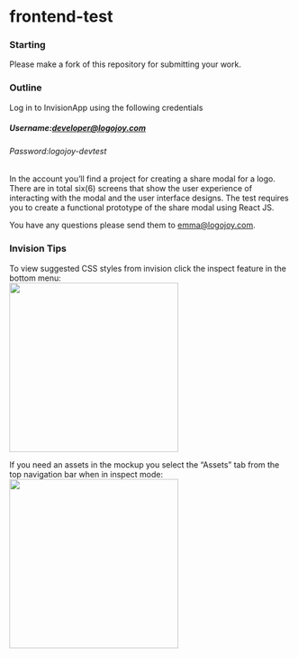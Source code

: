 # frontend-test

### Starting
Please make a fork of this repository for submitting your work.

### Outline
Log in to InvisionApp using the following credentials

##### Username:developer@logojoy.com
###### Password:logojoy-devtest

In the account you’ll find a project for creating a share modal for a logo. There are in total six(6) screens that show the user experience of interacting with the modal and the user interface designs. The test requires you to create a functional prototype of the share modal using React JS.

You have any questions please send them to <a href="mailto:emma@logojoy.com">emma@logojoy.com</a>.


### Invision Tips
To view suggested CSS styles from invision click the inspect feature in the bottom menu:<br/>
<img src="https://cdn.logojoy.com/tests/Invision1.png" width="300px"/>

If you need an assets in the mockup you select the “Assets” tab from the top navigation bar when in inspect mode:<br/>
<img src="https://cdn.logojoy.com/tests/Invision2.png" width="300px"/>
